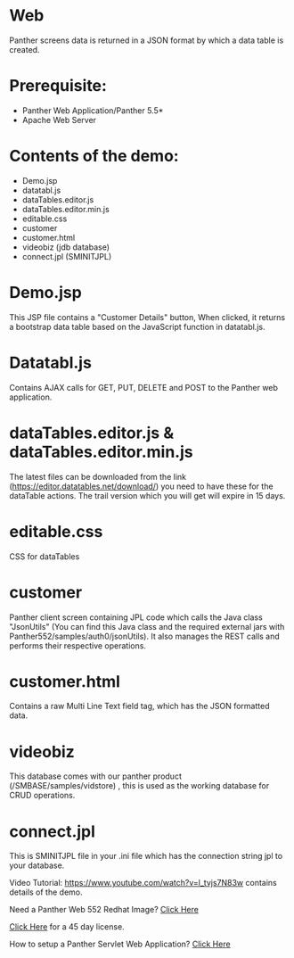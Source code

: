 # Web
Panther screens data is returned in a JSON format by which a data table is created.

# Prerequisite:
  * Panther Web Application/Panther 5.5*
  * Apache Web Server

# Contents of the demo:
  * Demo.jsp
  * datatabl.js
  * dataTables.editor.js
  * dataTables.editor.min.js
  * editable.css
  * customer
  * customer.html
  * videobiz (jdb database)
  * connect.jpl (SMINITJPL)
  
# Demo.jsp
This JSP file contains a "Customer Details" button, When clicked, it returns a bootstrap data table based on the JavaScript function in datatabl.js.  

# Datatabl.js
Contains AJAX calls for GET, PUT, DELETE and POST to the Panther web application.

# dataTables.editor.js & dataTables.editor.min.js
The latest files can be downloaded from the link (https://editor.datatables.net/download/) you need to have these for the dataTable actions. The trail version which you will get will expire in 15 days.

# editable.css
CSS for dataTables

# customer
Panther client screen containing JPL code which calls the Java class  "JsonUtils" (You can find this Java class and the required external jars with Panther552/samples/auth0/jsonUtils). It also manages the REST calls and performs their respective operations.

# customer.html
Contains a raw Multi Line Text field tag, which has the JSON formatted data.

# videobiz
This database comes with our panther product (/SMBASE/samples/vidstore) , this is used as the working database for CRUD operations.

# connect.jpl
This is SMINITJPL file in your .ini file which has the connection string jpl to your database.

Video Tutorial: https://www.youtube.com/watch?v=l_tvjs7N83w  contains details of the demo.

Need a Panther Web 552 Redhat Image? [Click Here](https://hub.docker.com/r/prolificspanther/pantherweb)

[Click Here](https://www.prolifics.com/panther-trial-license-request) for a 45 day license.

How to setup a Panther Servlet Web Application? [Click Here](https://github.com/ProlificsPanther/PantherWeb/releases)
